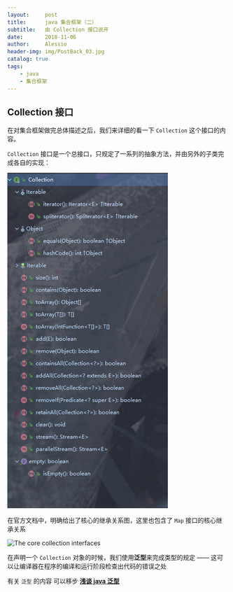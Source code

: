 ```yaml
---
layout:     post
title:      java 集合框架（二）
subtitle:   由 Collection 接口说开
date:       2018-11-06
author:     Alessio
header-img: img/PostBack_03.jpg
catalog: true
tags:
    - java
    - 集合框架
---
```


## Collection 接口

在对集合框架做完总体描述之后，我们来详细的看一下 `Collection` 这个接口的内容。

`Collection` 接口是一个总接口，只规定了一系列的抽象方法，并由另外的子类完成各自的实现：

![Collection 接口方法图](https://raw.githubusercontent.com/Zjianru/zjianru.github.io/master/img/Collection%20%E6%8E%A5%E5%8F%A3%E6%96%B9%E6%B3%95%E5%9B%BE.png)

在官方文档中，明确给出了核心的继承关系图，这里也包含了 `Map` 接口的核心继承关系

![The core collection interfaces](https://docs.oracle.com/javase/tutorial/figures/collections/colls-coreInterfaces.gif)

在声明一个 `Collection` 对象的时候，我们使用**泛型**来完成类型的规定 —— 这可以让编译器在程序的编译和运行阶段检查出代码的错误之处

有关 `泛型` 的内容 可以移步 [**浅谈 java 泛型**](https://zjianru.top/2018/10/31/%E6%B3%9B%E5%9E%8B/)
